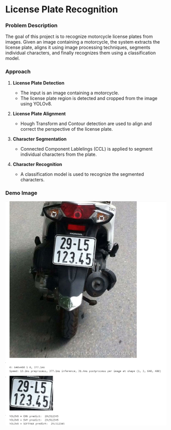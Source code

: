 License Plate Recognition
=========================================

### Problem Description
The goal of this project is to recognize motorcycle license plates from images. Given an image containing a motorcycle, the system extracts the license plate, aligns it using image processing techniques, segments individual characters, and finally recognizes them using a classification model.

### Approach
1. **License Plate Detection**  
   - The input is an image containing a motorcycle.
   - The license plate region is detected and cropped from the image using YOLOv8.

2. **License Plate Alignment**  
   -   Hough Transform and Contour detection are used to align and correct the perspective of the license plate.

3. **Character Segmentation**  
   - Connected Component Lablelings (CCL) is applied to segment individual characters from the plate.

4. **Character Recognition**  
   - A classification model is used to recognize the segmented characters.

### Demo Image
![Demo Image](demo_image.png)
